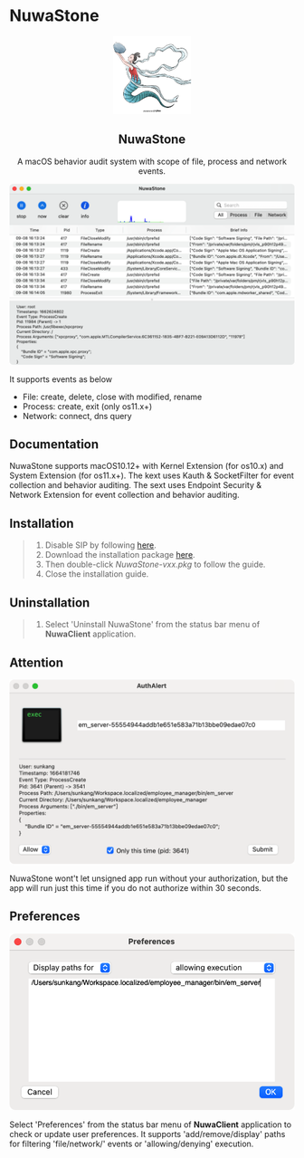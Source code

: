 # NuwaStone
<p align="center">
    <div align="center"><img src=https://raw.githubusercontent.com/ConradSun/NuwaStone/main/Docs/nuwa.png width=138  /></div>
    <h2 align="center">NuwaStone</h2>
    <div align="center">A macOS behavior audit system with scope of file, process and network events.</div>
</p>

<p align="center"><img src="https://raw.githubusercontent.com/ConradSun/NuwaStone/main/Docs/NuwaStone.png"></p>

It supports events as below
- File: create, delete, close with modified, rename
- Process: create, exit (only os11.x+)
- Network: connect, dns query

## Documentation
NuwaStone supports macOS10.12+ with Kernel Extension (for os10.x) and System Extension (for os11.x+).
The kext uses Kauth & SocketFilter for event collection and behavior auditing.
The sext uses Endpoint Security & Network Extension for event collection and behavior auditing.

## Installation
>1. Disable SIP by following [here](https://developer.apple.com/documentation/security/disabling_and_enabling_system_integrity_protection).
>2. Download the installation package [here](https://github.com/ConradSun/NuwaStone/releases).
>3. Then double-click *NuwaStone-vxx.pkg* to follow the guide.
>4. Close the installation guide.

## Uninstallation
>1. Select 'Uninstall NuwaStone' from the status bar menu of **NuwaClient** application.

## Attention
<p align="center"><img src="https://raw.githubusercontent.com/ConradSun/NuwaStone/main/Docs/AuthAllert.png" width=512></p>

NuwaStone wont't let unsigned app run without your authorization, but the app will run just this time if you do not authorize within 30 seconds.

## Preferences
<p align="center"><img src="https://raw.githubusercontent.com/ConradSun/NuwaStone/main/Docs/Preferences.png" width=512></p>

Select 'Preferences' from the status bar menu of **NuwaClient** application to check or update user preferences.
It supports 'add/remove/display' paths for filtering 'file/network/' events or 'allowing/denying' execution.